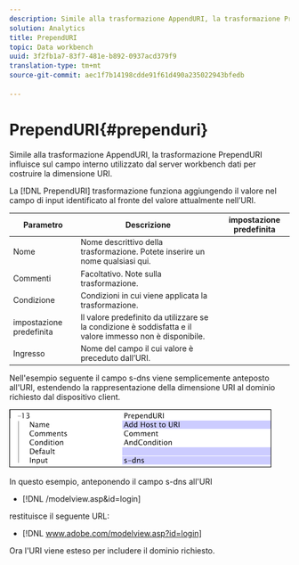 ```yaml
---
description: Simile alla trasformazione AppendURI, la trasformazione PrependURI influisce sul campo interno utilizzato dal server workbench dati per costruire la dimensione URI.
solution: Analytics
title: PrependURI
topic: Data workbench
uuid: 3f2fb1a7-83f7-481e-b892-0937acd379f9
translation-type: tm+mt
source-git-commit: aec1f7b14198cdde91f61d490a235022943bfedb

---
```



# PrependURI{#prependuri}

Simile alla trasformazione AppendURI, la trasformazione PrependURI influisce sul campo interno utilizzato dal server workbench dati per costruire la dimensione URI.

La [!DNL PrependURI] trasformazione funziona aggiungendo il valore nel campo di input identificato al fronte del valore attualmente nell’URI.

| Parametro | Descrizione | impostazione predefinita |
|---|---|---|
| Nome | Nome descrittivo della trasformazione. Potete inserire un nome qualsiasi qui. |  |
| Commenti | Facoltativo. Note sulla trasformazione. |  |
| Condizione | Condizioni in cui viene applicata la trasformazione. |  |
| impostazione predefinita | Il valore predefinito da utilizzare se la condizione è soddisfatta e il valore immesso non è disponibile. |  |
| Ingresso | Nome del campo il cui valore è preceduto dall’URI. |  |

Nell&#39;esempio seguente il campo s-dns viene semplicemente anteposto all&#39;URI, estendendo la rappresentazione della dimensione URI al dominio richiesto dal dispositivo client.

![](assets/cfg_TransformationType_PrependURI.png)

In questo esempio, anteponendo il campo s-dns all&#39;URI

* [!DNL /modelview.asp&id=login]

restituisce il seguente URL:

* [!DNL www.adobe.com/modelview.asp?id=login]

Ora l&#39;URI viene esteso per includere il dominio richiesto.
